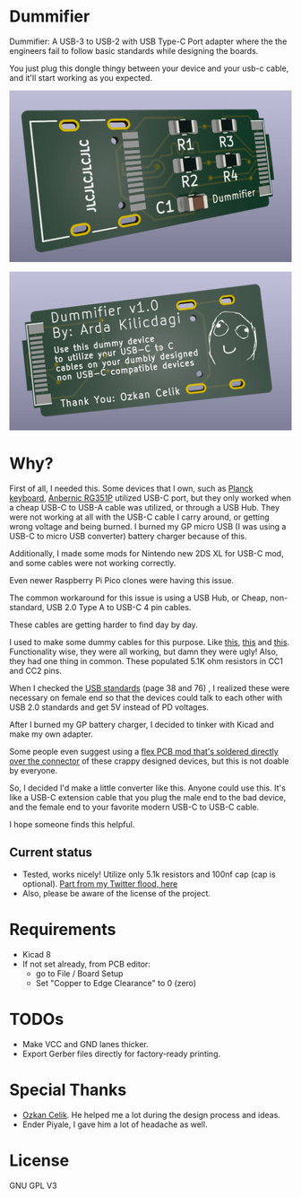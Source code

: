 # Dummifier
Dummifier: A USB-3 to USB-2 with USB Type-C Port adapter where the the engineers fail to follow basic standards while designing the boards.

You just plug this dongle thingy between your device and your usb-c cable, and it'll start working as you expected.

![Front image](images/front.png)

![Back image](images/back.png)

# Why?

First of all, I needed this. Some devices that I own, such as [Planck keyboard](https://drop.com/buy/planck-mechanical-keyboard), [Anbernic RG351P](https://retrogamecorps.com/rg351/) utilized USB-C port, but they only worked when a cheap USB-C to USB-A cable was utilized, or through a USB Hub. They were not working at all with the USB-C cable I carry around, or getting wrong voltage and being burned. I burned my GP micro USB (I was using a USB-C to micro USB converter) battery charger because of this.

Additionally, I made some mods for Nintendo new 2DS XL for USB-C mod, and some cables were not working correctly.

Even newer Raspberry Pi Pico clones were having this issue.

The common workaround for this issue is using a USB Hub, or Cheap, non-standard, USB 2.0 Type A to USB-C 4 pin cables.

These cables are getting harder to find day by day.

I used to make some dummy cables for this purpose. Like [this](https://twitter.com/ardadev/status/1750195780932063600), [this](https://www.reddit.com/r/3DS/comments/whqvg9/made_a_usbc_converter_cable_that_works_with_usbc/) and [this](https://www.reddit.com/r/vitahacks/comments/uyd8oe/created_a_typec_adapter_for_my_vita_1000_that/). Functionality wise, they were all working, but damn they were ugly! Also, they had one thing in common. These populated 5.1K ohm resistors in CC1 and CC2 pins.

When I checked the [USB standards](https://www.usb.org/sites/default/files/USB%20Type-C%20Spec%20R2.0%20-%20August%202019.pdf) (page 38 and 76) , I realized these were necessary on female end so that the devices could talk to each other with USB 2.0 standards and get 5V instead of PD voltages.

After I burned my GP battery charger, I decided to tinker with Kicad and make my own adapter.

Some people even suggest using a [flex PCB mod that's soldered directly over the connector](https://github.com/ide/usb-c-to-c-power-mod) of these crappy designed devices, but this is not doable by everyone.

So, I decided I'd make a little converter like this. Anyone could use this. It's like a USB-C extension cable that you plug the male end to the bad device, and the female end to your favorite modern USB-C to USB-C cable.

I hope someone finds this helpful.

## Current status

* Tested, works nicely! Utilize only 5.1k resistors and 100nf cap (cap is optional). [Part from my Twitter flood, here](https://twitter.com/ardadev/status/1767934961703702860)
* Also, please be aware of the license of the project.

# Requirements

* Kicad 8
* If not set already, from PCB editor:
	* go to File / Board Setup
	* Set "Copper to Edge Clearance" to 0 (zero)

# TODOs

* Make VCC and GND lanes thicker.
* Export Gerber files directly for factory-ready printing.

# Special Thanks

* [Ozkan Celik](https://github.com/ozkan). He helped me a lot during the design process and ideas.
* Ender Piyale, I gave him a lot of headache as well.

# License
GNU GPL V3
